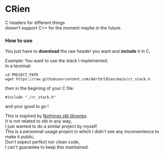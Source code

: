 # CRien
C headers for different things  
doesn't support C++ for the moment maybe in the future.

### How to use
You just have to **download** the raw header you want and **include** it in C.

Example:
You want to use the stack I implemented.  
In a terminal:  
```
cd PROJECT_PATH
wget https://raw.githubusercontent.com/AdrtH/CRien/main/cr_stack.h
```  
then in the begining of your C file:
```
#include "./cr_stack.h"
```
and your good to go !


This is inspired by [Nothings stb libraries](https://github.com/nothings/stb).  
It is not related to stb in any way,  
I just wanted to do a similar project by myself.  
This is a personnal-usage project in which I didn't see any inconvenience to make it public,   
Don't expect perfect nor clean code,  
I can't guarantee to keep this maintained.
